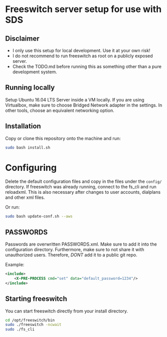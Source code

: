 # Freeswitch server setup for use with SDS

## Disclaimer
 - I only use this setup for local development. Use it at your own risk!
 - I do not recommend to run freeswitch as root on a publicly exposed 
   server. 
 - Check the TODO.md before running this as something other than a pure
   development system.

## Running locally
Setup Ubuntu 16.04 LTS Server inside a VM locally. If you are
using Virtualbox, make sure to choose Bridged Network adapter in the
settings. In other tools, choose an equivalent networking option.

## Installation
Copy or clone this repository onto the machine and run:
```bash
sudo bash install.sh
```

# Configuring
Delete the default configuration files and copy in the files under
the `config/` directory. If freeswitch was already running, connect
to the fs\_cli and run reloadxml. This is also necessary after changes
to user accounts, dialplans and other xml files.

Or run:
```bash
sudo bash update-conf.sh --aws
```

## PASSWORDS
Passwords are overwritten PASSWORDS.xml. Make sure to add it into the
configuration directory. Furthermore, make sure to not share it with
unauthorized users. Therefore, *DONT* add it to a public git repo.

Example:
```xml
<include>
	<X-PRE-PROCESS cmd="set" data="default_password=1234"/>
</include>
```

## Starting freeswitch
You can start freeswitch directly from your install directory.
```bash
cd /opt/freeswitch/bin
sudo ./freeswitch -ncwait
sudo ./fs_cli
```

